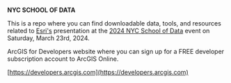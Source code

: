 **NYC SCHOOL OF DATA** 

This is a repo where you can find downloadable data, tools, and resources related to [Esri's](https://www.esri.com/) presentation at the [2024 NYC School of Data](https://schoolofdata.nyc/) event on Saturday, March 23rd, 2024.

ArcGIS for Developers website where you can sign up for a FREE developer subscription account to ArcGIS Online.

[https://developers.arcgis.com](https://developers.arcgis.com)

